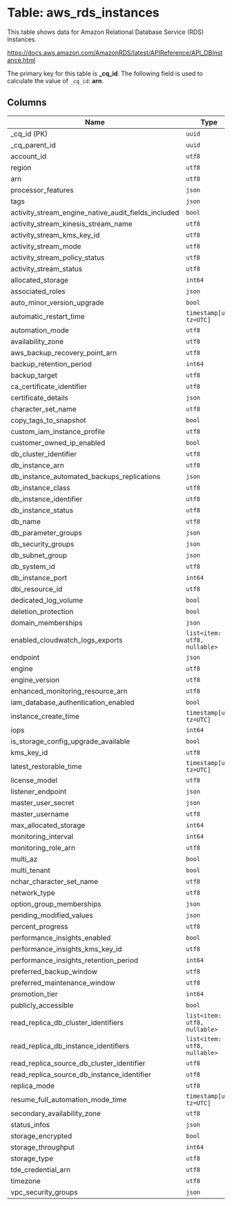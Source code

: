 # Table: aws_rds_instances

This table shows data for Amazon Relational Database Service (RDS) Instances.

https://docs.aws.amazon.com/AmazonRDS/latest/APIReference/API_DBInstance.html

The primary key for this table is **_cq_id**.
The following field is used to calculate the value of `_cq_id`: **arn**.

## Columns

| Name          | Type          |
| ------------- | ------------- |
|_cq_id (PK)|`uuid`|
|_cq_parent_id|`uuid`|
|account_id|`utf8`|
|region|`utf8`|
|arn|`utf8`|
|processor_features|`json`|
|tags|`json`|
|activity_stream_engine_native_audit_fields_included|`bool`|
|activity_stream_kinesis_stream_name|`utf8`|
|activity_stream_kms_key_id|`utf8`|
|activity_stream_mode|`utf8`|
|activity_stream_policy_status|`utf8`|
|activity_stream_status|`utf8`|
|allocated_storage|`int64`|
|associated_roles|`json`|
|auto_minor_version_upgrade|`bool`|
|automatic_restart_time|`timestamp[us, tz=UTC]`|
|automation_mode|`utf8`|
|availability_zone|`utf8`|
|aws_backup_recovery_point_arn|`utf8`|
|backup_retention_period|`int64`|
|backup_target|`utf8`|
|ca_certificate_identifier|`utf8`|
|certificate_details|`json`|
|character_set_name|`utf8`|
|copy_tags_to_snapshot|`bool`|
|custom_iam_instance_profile|`utf8`|
|customer_owned_ip_enabled|`bool`|
|db_cluster_identifier|`utf8`|
|db_instance_arn|`utf8`|
|db_instance_automated_backups_replications|`json`|
|db_instance_class|`utf8`|
|db_instance_identifier|`utf8`|
|db_instance_status|`utf8`|
|db_name|`utf8`|
|db_parameter_groups|`json`|
|db_security_groups|`json`|
|db_subnet_group|`json`|
|db_system_id|`utf8`|
|db_instance_port|`int64`|
|dbi_resource_id|`utf8`|
|dedicated_log_volume|`bool`|
|deletion_protection|`bool`|
|domain_memberships|`json`|
|enabled_cloudwatch_logs_exports|`list<item: utf8, nullable>`|
|endpoint|`json`|
|engine|`utf8`|
|engine_version|`utf8`|
|enhanced_monitoring_resource_arn|`utf8`|
|iam_database_authentication_enabled|`bool`|
|instance_create_time|`timestamp[us, tz=UTC]`|
|iops|`int64`|
|is_storage_config_upgrade_available|`bool`|
|kms_key_id|`utf8`|
|latest_restorable_time|`timestamp[us, tz=UTC]`|
|license_model|`utf8`|
|listener_endpoint|`json`|
|master_user_secret|`json`|
|master_username|`utf8`|
|max_allocated_storage|`int64`|
|monitoring_interval|`int64`|
|monitoring_role_arn|`utf8`|
|multi_az|`bool`|
|multi_tenant|`bool`|
|nchar_character_set_name|`utf8`|
|network_type|`utf8`|
|option_group_memberships|`json`|
|pending_modified_values|`json`|
|percent_progress|`utf8`|
|performance_insights_enabled|`bool`|
|performance_insights_kms_key_id|`utf8`|
|performance_insights_retention_period|`int64`|
|preferred_backup_window|`utf8`|
|preferred_maintenance_window|`utf8`|
|promotion_tier|`int64`|
|publicly_accessible|`bool`|
|read_replica_db_cluster_identifiers|`list<item: utf8, nullable>`|
|read_replica_db_instance_identifiers|`list<item: utf8, nullable>`|
|read_replica_source_db_cluster_identifier|`utf8`|
|read_replica_source_db_instance_identifier|`utf8`|
|replica_mode|`utf8`|
|resume_full_automation_mode_time|`timestamp[us, tz=UTC]`|
|secondary_availability_zone|`utf8`|
|status_infos|`json`|
|storage_encrypted|`bool`|
|storage_throughput|`int64`|
|storage_type|`utf8`|
|tde_credential_arn|`utf8`|
|timezone|`utf8`|
|vpc_security_groups|`json`|